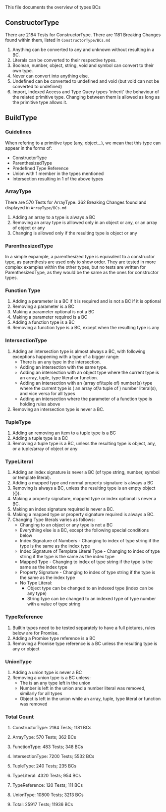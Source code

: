 This file documents the overview of types BCs

## ConstructorType

There are 2184 Tests for ConstructorType.
There are 1181 Breaking Changes found within them, listed in `ConstructorType/BCs.md`

1. Anything can be converted to any and unknown without resulting in a BC.
2. Literals can be converted to their respective types.
3. Boolean, number, object, string, void and symbol can convert to their own type.
4. Never can convert into anything else.
5. Undefined can be converted to undefined and void (but void can not be converted to undefined)
6. Import, Indexed Access and Type Query types 'inherit' the behaviour of the related primitive type. Changing between them is allowed as long as the primitive type allows it.

## BuildType

### Guidelines

When refering to a primitive type (any, object...), we mean that this type can appear in the forms of:

- ConstructorType
- ParenthesizedType
- Predefined Type Reference
- Union with 1 member in the types mentioned
- Intersection resulting in 1 of the above types

### ArrayType

There are 570 Tests for ArrayType.
362 Breaking Changes found and displayed in `ArrayType/BCs.md`

1. Adding an array to a type is always a BC
2. Removing an array type is alllowed only in an object or any, or an array of object or any
3. Changing is allowed only if the resulting type is object or any

### ParenthesizedType

In a simple expample, a parenthesized type is equivalent to a constructor type, as parenthesis are used only to show order.
They are tested in more complex examples within the other types, but no tests are written for ParenthesizedType, as they would be the same as the ones for constructor types.

### Function Type

1. Adding a parameter is a BC if it is required and is not a BC if it is optional
2. Removing a parameter is a BC
3. Making a parameter optional is not a BC
4. Making a parameter required is a BC
5. Adding a function type is a BC
6. Removing a function type is a BC, except when the resulting type is any

### IntersectionType

1. Adding an intersection type is almost always a BC, with following exceptions happening with a type of a bigger range:
   - There is an any type in the intersection.
   - Adding an intersection with the same type.
   - Adding an intersection with an object type where the current type is an array, tuple, type literal or function.
   - Adding an intersection with an (array of/tuple of) number(s) type where the current type is ( an array of/a tuple of ) number literal(s), and vice versa for all types
   - Adding an intersection where the parameter of a function type is holding rules above
2. Removing an intersection type is never a BC.

### TupleType

1. Adding an removing an item to a tuple type is a BC
2. Adding a tuple type is a BC
3. Removing a tuple type is a BC, unless the resulting type is object, any, or a tuple/array of object or any

### TypeLiteral

1. Adding an index signature is never a BC (of type string, number, symbol or template literal).
2. Adding a mapped type and normal property signature is always a BC
3. Removing is always a BC, unless the resulting type is an empty object ({}).
4. Making a property signature, mapped type or index optional is never a BC.
5. Making an index signature required is never a BC.
6. Making a mapped type or property signature required is always a BC.
7. Changing Type literals varies as follows:
   - Changing to an object or any type is not a BC
   - Everything else is a BC, except the following special conditions below
   - Index Signature of Numbers - Changing to index of type string if the type is the same as the index type
   - Index Signature of Template Literal Type - Changing to index of type string if the type is the same as the index type
   - Mapped Type - Changing to index of type string if the type is the same as the index type
   - Property Signature - Changing to index of type string if the type is the same as the index type
   - No Type Literal:
     - Object type can be changed to an indexed type (index can be any type)
     - String type can be changed to an indexed type of type number with a value of type string

### TypeReference

1. Builtin types need to be tested separately to have a full pictures, rules below are for Promise.
2. Adding a Promise type reference is a BC
3. Removing a Promise type reference is a BC unless the resulting type is any or object

### UnionType

1. Adding a union type is never a BC
2. Removing a union type is a BC unless:
   - The is an any type left in the union
   - Number is left in the union and a number literal was removed, similarly for all types
   - Object is left in the union while an array, tuple, type literal or function was removed

### Total Count

1. ConstructorType: 2184 Tests; 1181 BCs
2. ArrayType: 570 Tests; 362 BCs
3. FunctionType: 483 Tests; 348 BCs
4. IntersectionType: 7200 Tests; 5532 BCs
5. TupleType: 240 Tests; 235 BCs
6. TypeLiteral: 4320 Tests; 954 BCs
7. TypeReference: 120 Tests; 111 BCs
8. UnionType: 10800 Tests; 3213 BCs

9. Total: 25917 Tests; 11936 BCs

